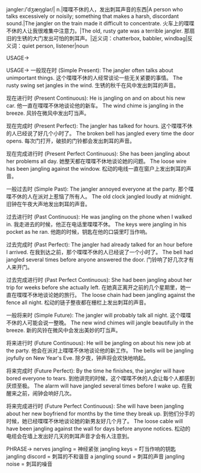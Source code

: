 jangler:/ˈdʒæŋɡlər/| n.|喋喋不休的人，发出刺耳声音的东西|A person who talks excessively or noisily; something that makes a harsh, discordant sound.|The jangler on the train made it difficult to concentrate. 火车上的喋喋不休的人让我很难集中注意力。|The old, rusty gate was a terrible jangler. 那扇旧的生锈的大门发出可怕的刺耳声。|近义词：chatterbox, babbler, windbag|反义词：quiet person, listener|noun

USAGE->

USAGE->
一般现在时 (Simple Present):
The jangler often talks about unimportant things. 这个喋喋不休的人经常谈论一些无关紧要的事情。
The rusty swing set jangles in the wind. 生锈的秋千在风中发出刺耳的声音。

现在进行时 (Present Continuous):
He is jangling on and on about his new car. 他一直在喋喋不休地谈论他的新车。
The wind chime is jangling in the breeze.  风铃在微风中发出叮当声。

现在完成时 (Present Perfect):
The jangler has talked for hours.  这个喋喋不休的人已经说了好几个小时了。
The broken bell has jangled every time the door opens.  每次门打开，破损的门铃都会发出刺耳的声音。

现在完成进行时 (Present Perfect Continuous):
She has been jangling about her problems all day. 她整天都在喋喋不休地谈论她的问题。
The loose wire has been jangling against the window. 松动的电线一直在窗户上发出刺耳的声音。

一般过去时 (Simple Past):
The jangler annoyed everyone at the party.  那个喋喋不休的人在派对上惹恼了所有人。
The old clock jangled loudly at midnight.  旧钟在午夜大声地发出刺耳的声音。


过去进行时 (Past Continuous):
He was jangling on the phone when I walked in. 我走进去的时候，他正在电话里喋喋不休。
The keys were jangling in his pocket as he ran. 他跑的时候，钥匙在他的口袋里叮当作响。


过去完成时 (Past Perfect):
The jangler had already talked for an hour before I arrived. 在我到达之前，那个喋喋不休的人已经说了一个小时了。
The bell had jangled several times before anyone answered the door.  门铃响了好几次才有人来开门。


过去完成进行时 (Past Perfect Continuous):
She had been jangling about her trip for weeks before she actually left.  在她真正离开之前的几个星期里，她一直在喋喋不休地谈论她的旅行。
The loose chain had been jangling against the fence all night. 松动的链子整夜都在栅栏上发出刺耳的声音。


一般将来时 (Simple Future):
The jangler will probably talk all night.  这个喋喋不休的人可能会说一整晚。
The new wind chimes will jangle beautifully in the breeze. 新的风铃在微风中会发出美妙的叮当声。


将来进行时 (Future Continuous):
He will be jangling on about his new job at the party. 他会在派对上喋喋不休地谈论他的新工作。
The bells will be jangling joyfully on New Year's Eve. 除夕夜，钟声将会欢快地响起。


将来完成时 (Future Perfect):
By the time he finishes, the jangler will have bored everyone to tears.  到他讲完的时候，这个喋喋不休的人会让每个人都感到厌烦至极。
The alarm will have jangled several times before I wake up.  在我醒来之前，闹钟会响好几次。


将来完成进行时 (Future Perfect Continuous):
She will have been jangling about her new boyfriend for months by the time they break up. 到他们分手的时候，她已经喋喋不休地谈论她的新男友好几个月了。
The loose cable will have been jangling against the wall for days before anyone notices.  松动的电缆会在墙上发出好几天的刺耳声音才会有人注意到。



PHRASE->
nerves jangling = 神经紧张
jangling keys = 叮当作响的钥匙
jangling discord = 刺耳的不和谐音
a jangling sound = 刺耳的声音
jangling noise = 刺耳的噪音
